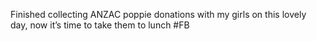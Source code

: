 <!--
id: 545153628
link: http://kevinisom.info/post/545153628/finished-collecting-anzac-poppie-donations-with-my
slug: finished-collecting-anzac-poppie-donations-with-my
date: Sat Apr 24 2010 20:58:52 GMT+1200 (NZST)
raw: {"blog_name":"kevinisom","id":545153628,"post_url":"http://kevinisom.info/post/545153628/finished-collecting-anzac-poppie-donations-with-my","slug":"finished-collecting-anzac-poppie-donations-with-my","type":"text","date":"2010-04-24 08:58:52 GMT","timestamp":1272099532,"state":"published","format":"html","reblog_key":"CSSXxWcT","tags":[],"short_url":"http://tmblr.co/Zw68YyWVc9S","highlighted":[],"feed_item":"http://twitter.com/kev_nz/statuses/12733044765","from_feed_id":"650289","note_count":0,"title":null,"body":"<p>Finished collecting ANZAC poppie donations with my girls on this lovely day, now it&#8217;s time to take them to lunch #FB</p>"}
publish: 2010-04-024
tags: 
title: null
-->


Finished collecting ANZAC poppie donations with my girls on this lovely
day, now it’s time to take them to lunch \#FB


